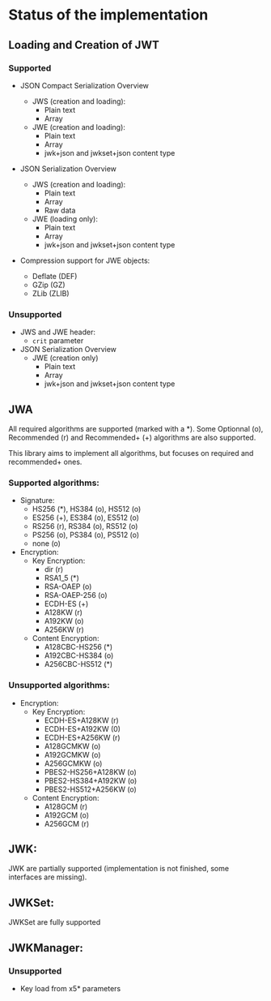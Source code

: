 # Status of the implementation

## Loading and Creation of JWT

### Supported

* JSON Compact Serialization Overview
    * JWS (creation and loading):
        * Plain text
        * Array
    * JWE (creation and loading):
        * Plain text
        * Array
        * jwk+json and jwkset+json content type
* JSON Serialization Overview
    * JWS (creation and loading):
        * Plain text
        * Array
        * Raw data
    * JWE (loading only):
        * Plain text
        * Array
        * jwk+json and jwkset+json content type

* Compression support for JWE objects:
    * Deflate (DEF)
    * GZip (GZ)
    * ZLib (ZLIB)

### Unsupported

* JWS and JWE header:
    * `crit` parameter
* JSON Serialization Overview
    * JWE (creation only)
        * Plain text
        * Array
        * jwk+json and jwkset+json content type

## JWA

All required algorithms are supported (marked with a *).
Some Optionnal (o), Recommended (r) and Recommended+ (+) algorithms are also supported.

This library aims to implement all algorithms, but focuses on required and recommended+ ones.

### Supported algorithms:

* Signature:
    * HS256 (*), HS384 (o), HS512 (o)
    * ES256 (+), ES384 (o), ES512 (o)
    * RS256 (r), RS384 (o), RS512 (o)
    * PS256 (o), PS384 (o), PS512 (o)
    * none (o)
* Encryption:
    * Key Encryption:
        * dir (r)
        * RSA1_5 (*)
        * RSA-OAEP (o)
        * RSA-OAEP-256 (o)
        * ECDH-ES (+)
        * A128KW (r)
        * A192KW (o)
        * A256KW (r)
    * Content Encryption:
        * A128CBC-HS256 (*)
        * A192CBC-HS384 (o)
        * A256CBC-HS512 (*)

### Unsupported algorithms:

* Encryption:
    * Key Encryption:
        * ECDH-ES+A128KW (r)
        * ECDH-ES+A192KW (0)
        * ECDH-ES+A256KW (r)
        * A128GCMKW (o)
        * A192GCMKW (o)
        * A256GCMKW (o)
        * PBES2-HS256+A128KW (o)
        * PBES2-HS384+A192KW (o)
        * PBES2-HS512+A256KW (o)
    * Content Encryption:
        * A128GCM (r)
        * A192GCM (o)
        * A256GCM (r)

## JWK:

JWK are partially supported (implementation is not finished, some interfaces are missing).

## JWKSet:

JWKSet are fully supported

## JWKManager:

### Unsupported

* Key load from x5* parameters
